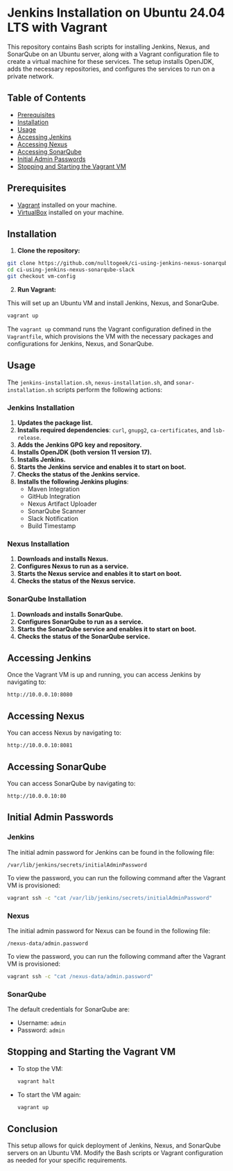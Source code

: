 # Jenkins Installation on Ubuntu 24.04 LTS with Vagrant

This repository contains Bash scripts for installing Jenkins, Nexus, and SonarQube on an Ubuntu server, along with a Vagrant configuration file to create a virtual machine for these services. The setup installs OpenJDK, adds the necessary repositories, and configures the services to run on a private network.

## Table of Contents

- [Prerequisites](#prerequisites)
- [Installation](#installation)
- [Usage](#usage)
- [Accessing Jenkins](#accessing-jenkins)
- [Accessing Nexus](#accessing-nexus)
- [Accessing SonarQube](#accessing-sonarqube)
- [Initial Admin Passwords](#initial-admin-passwords)
- [Stopping and Starting the Vagrant VM](#stopping-and-starting-the-vagrant-vm)

## Prerequisites

- [Vagrant](https://www.vagrantup.com/downloads) installed on your machine.
- [VirtualBox](https://www.virtualbox.org/wiki/Downloads) installed on your machine.

## Installation

1. **Clone the repository:**

  ```bash
  git clone https://github.com/nulltogeek/ci-using-jenkins-nexus-sonarqube-slack.git
  cd ci-using-jenkins-nexus-sonarqube-slack
  git checkout vm-config
  ```

2. **Run Vagrant:**

  This will set up an Ubuntu VM and install Jenkins, Nexus, and SonarQube.

  ```bash
  vagrant up
  ```

  The `vagrant up` command runs the Vagrant configuration defined in the `Vagrantfile`, which provisions the VM with the necessary packages and configurations for Jenkins, Nexus, and SonarQube.

## Usage

The `jenkins-installation.sh`, `nexus-installation.sh`, and `sonar-installation.sh` scripts perform the following actions:

### Jenkins Installation

1. **Updates the package list.**
2. **Installs required dependencies**: `curl`, `gnupg2`, `ca-certificates`, and `lsb-release`.
3. **Adds the Jenkins GPG key and repository.**
4. **Installs OpenJDK (both version 11 version 17).**
5. **Installs Jenkins.**
6. **Starts the Jenkins service and enables it to start on boot.**
7. **Checks the status of the Jenkins service.**
8. **Installs the following Jenkins plugins**:
   - Maven Integration
   - GitHub Integration
   - Nexus Artifact Uploader
   - SonarQube Scanner
   - Slack Notification
   - Build Timestamp

### Nexus Installation

1. **Downloads and installs Nexus.**
2. **Configures Nexus to run as a service.**
3. **Starts the Nexus service and enables it to start on boot.**
4. **Checks the status of the Nexus service.**

### SonarQube Installation

1. **Downloads and installs SonarQube.**
2. **Configures SonarQube to run as a service.**
3. **Starts the SonarQube service and enables it to start on boot.**
4. **Checks the status of the SonarQube service.**

## Accessing Jenkins

Once the Vagrant VM is up and running, you can access Jenkins by navigating to:

```
http://10.0.0.10:8080
```

## Accessing Nexus

You can access Nexus by navigating to:

```
http://10.0.0.10:8081
```

## Accessing SonarQube

You can access SonarQube by navigating to:

```
http://10.0.0.10:80
```

## Initial Admin Passwords

### Jenkins

The initial admin password for Jenkins can be found in the following file:

```
/var/lib/jenkins/secrets/initialAdminPassword
```

To view the password, you can run the following command after the Vagrant VM is provisioned:

```bash
vagrant ssh -c "cat /var/lib/jenkins/secrets/initialAdminPassword"
```

### Nexus

The initial admin password for Nexus can be found in the following file:

```
/nexus-data/admin.password
```

To view the password, you can run the following command after the Vagrant VM is provisioned:

```bash
vagrant ssh -c "cat /nexus-data/admin.password"
```

### SonarQube

The default credentials for SonarQube are:

- Username: `admin`
- Password: `admin`

## Stopping and Starting the Vagrant VM

- To stop the VM:

  ```bash
  vagrant halt
  ```

- To start the VM again:

  ```bash
  vagrant up
  ```

## Conclusion

This setup allows for quick deployment of Jenkins, Nexus, and SonarQube servers on an Ubuntu VM. Modify the Bash scripts or Vagrant configuration as needed for your specific requirements.


